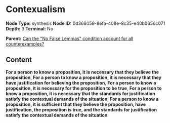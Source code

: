 # Contexualism

**Node Type:** synthesis
**Node ID:** 0d368059-8efa-408e-8c35-e40b0656c071
**Depth:** 3
**Terminal:** No

**Parent:** [Can the "No False Lemmas" condition account for all counterexamples?](can-the-no-false-lemmas-condition-account-for-all-counterexamples.md)

## Content

**For a person to know a proposition, it is necessary that they believe the proposition**, **For a person to know a proposition, it is necessary that they have justification for believing the proposition**, **For a person to know a proposition, it is necessary for the proposition to be true**, **For a person to know a proposition, it is necessary that the standards for justification satisfy the contextual demands of the situation**, **For a person to know a proposition, it is sufficient that they believe the proposition, have justification, the proposition is true, and the standards for justification satisfy the contextual demands of the situation**
